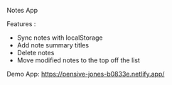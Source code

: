 Notes App 

Features : 
- Sync notes with localStorage 
- Add note summary titles
- Delete notes
- Move modified notes to the top off the list


Demo App: 
https://pensive-jones-b0833e.netlify.app/
